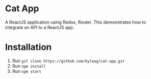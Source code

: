 # Cat App
A ReactJS application using Redux, Router. This demonstrates how to integrate an API to a ReactJS app.

# Installation
1. Run `git clone https://github.com/kyleag/cat-app.git`
2. Run `npm install`
3. Run `npm start`
